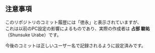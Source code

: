## 注意事項

このリポジトリのコミット履歴には「徳永」と表示されていますが、  
これは以前のPC設定の影響によるものであり、実際の作成者は **占部 駿祐**（Shunsuke Urabe）です。

今後のコミットは正しいユーザー名で記録されるように設定済みです。
